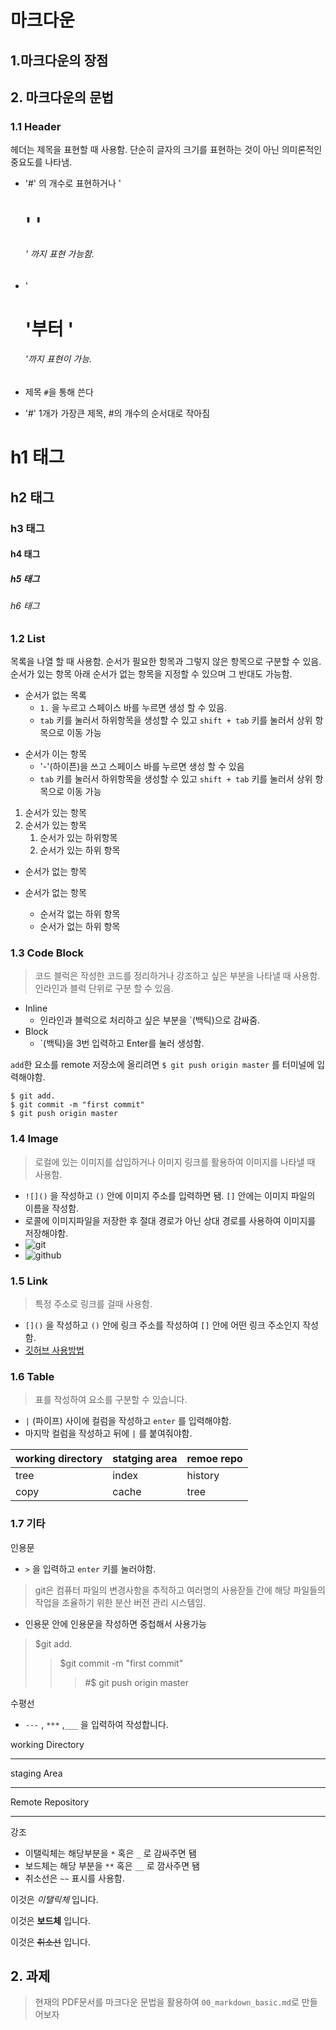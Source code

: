 # 마크다운

## 1.마크다운의 장점

## 2. 마크다운의 문법

### 1.1 Header

헤더는 제목을 표현할 때 사용함. 단순히 글자의 크기를 표현하는 것이 아닌 의미론적인 중요도를 나타냄.

* '#' 의 개수로 표현하거나 '<h1>' '<h6>' 까지 표현 가능함.
* '<h1>'부터 '<h6>'까지 표현이 가능.

* 제목 `#`을 통해 쓴다

* '#' 1개가 가장큰 제목, #의 개수의 순서대로 작아짐 



# h1 태그

## h2 태그

### h3 태그

#### h4 태그

##### h5 태그

###### h6 태그

### 1.2 List

목록을 나열 할 때 사용함. 순서가 필요한 항목과 그렇지 않은 항목으로 구분할 수 있음. 순서가 있는 항목 아래 순서가 없는 항목을 지정할 수 있으며 그 반대도 가능함.

* 순서가 없는 목록
  + `1.` 을 누르고 스페이스 바를 누르면 생성 할 수 있음.
  + `tab` 키를 눌러서 하위항목을 생성할 수 있고 `shift + tab` 키를 눌러서 상위 항목으로 이동 가능

+ 순서가 이는 항목
  + '-'(하이픈)을 쓰고 스페이스 바를 누르면 생성 할 수 있음
  + `tab` 키를 눌러서 하위항목을 생성할 수 있고 `shift + tab` 키를 눌러서 상위 항목으로 이동 가능

1. 순서가 있는 항목
2. 순서가 있는 항목
   1. 순서가 있는 하위항목
   2. 순서가 있는 하위 항목

+ 순서가 없는 항목

+ 순서가 없는 항목
  + 순서각 없는 하위 항목
  + 순서가 없는 하위 항목

### 1.3 Code Block

> 코드 블럭은 작성한 코드를 정리하거나 강조하고 싶은 부분을 나타낼 때 사용함. 인라인과 블럭 단위로 구분 할 수 있음. 	

- Inline
  - 인라인과 블럭으로 처리하고 싶은 부분을 `(백틱)으로 감싸줌.
- Block
  - `(백틱)을 3번 입력하고  Enter를 눌러 생성함.

`add`한 요소를 remote 저장소에 올리려면 `$ git push origin master` 를 터미널에 입력해야함.

```
$ git add.
$ git commit -m "first commit"
$ git push origin master
```



### 1.4 Image

> 로컬에 있는 이미지를 삽입하거나 이미지 링크를 활용하여 이미지를 나타낼 때 사용함.

- `![]()` 을 작성하고 `()` 안에 이미지 주소를 입력하면 됌. `[]` 안에는 이미지 파일의 이름을 작성함.
- 로콜에 이미지파일을 저장한 후 절대 경로가 아닌 상대 경로를 사용하여 이미지를 저장해야함.
- ![git](C:\Users\GIGABYTE\Pictures\git.png)
- ![github](C:\Users\GIGABYTE\Pictures\github.png)





### 1.5 Link

> 특정 주소로 링크를 걸때 사용함.

- `[]()` 을 작성하고 `()` 안에 링크 주소를 작성하여 `[]` 안에 어떤 링크 주소인지 작성함.
- [깃허브 사용방법](https://gist.github.com/ihoneymon/652be052a0727ad59601)



### 1.6 Table

> 표를 작성하여 요소를 구분할 수 있습니다.

- `|` (파이프) 사이에 컬럼을 작성하고 `enter` 를 입력해야함.
-  마지막 컬럼을 작성하고 뒤에 `|` 를 붙여줘야함.

| working directory | statging area | remoe repo |
| ----------------- | ------------- | ---------- |
| tree              | index         | history    |
| copy              | cache         | tree       |



### 1.7 기타

인용문

-  `>` 을 입력하고 `enter` 키를 눌러야함.

> git은 컴퓨터 파일의 변경사항을 추적하고 여러명의 사용잗들 간에 해당 파일들의 작업을 조율하기 위한 분산 버전 관리 시스템임.

- 인용문 안에 인용문을 작성하면 중첩해서 사용가능

> $git add.
>
> > $git commit -m "first commit"
> >
> > > #$ git push origin master



수평선

- `---` , `***` ,`___` 을 입력하여 작성합니다.

working Directory

---

staging Area

---

Remote Repository

---



강조

- 이탤릭체는 해당부분을 `*` 혹은 `_` 로 감싸주면 됌
- 보드체는 해당 부분을 `**` 혹은 `__` 로 깜사주면 됌
- 취소선은 `~~`  표시를 사용함.

이것은 *이탤릭체* 입니다.

이것은 **보드체** 입니다.

이것은 ~~취소선~~ 입니다.



## 2. 과제

> 현재의 PDF문서를 마크다운 문법을 활용하여 `00_markdown_basic.md`로 만들어보자


